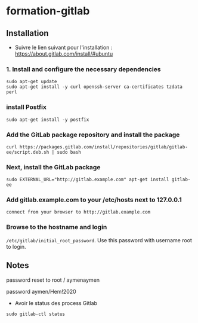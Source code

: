 # formation-gitlab

## Installation
- Suivre le lien suivant pour l'installation : https://about.gitlab.com/install/#ubuntu


### 1. Install and configure the necessary dependencies
```
sudo apt-get update
sudo apt-get install -y curl openssh-server ca-certificates tzdata perl
```
### install Postfix
```
sudo apt-get install -y postfix
```
### Add the GitLab package repository and install the package
```
curl https://packages.gitlab.com/install/repositories/gitlab/gitlab-ee/script.deb.sh | sudo bash
```
### Next, install the GitLab package
```
sudo EXTERNAL_URL="http://gitlab.example.com" apt-get install gitlab-ee
```
### Add gitlab.example.com to your /etc/hosts next to 127.0.0.1
```
connect from your browser to http://gitlab.example.com
```
### Browse to the hostname and login
```/etc/gitlab/initial_root_password```. Use this password with username root to login.

## Notes
password reset to root / aymenaymen

password aymen/Hem!2020

- Avoir le status des process Gitlab
```
sudo gitlab-ctl status
```
